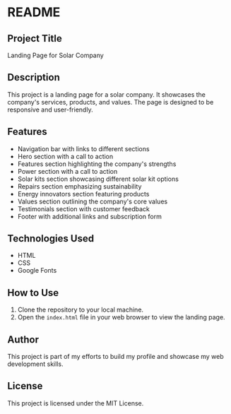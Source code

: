 # README

## Project Title
Landing Page for Solar Company

## Description
This project is a landing page for a solar company. It showcases the company's services, products, and values. The page is designed to be responsive and user-friendly.

## Features
- Navigation bar with links to different sections
- Hero section with a call to action
- Features section highlighting the company's strengths
- Power section with a call to action
- Solar kits section showcasing different solar kit options
- Repairs section emphasizing sustainability
- Energy innovators section featuring products
- Values section outlining the company's core values
- Testimonials section with customer feedback
- Footer with additional links and subscription form

## Technologies Used
- HTML
- CSS
- Google Fonts

## How to Use
1. Clone the repository to your local machine.
2. Open the `index.html` file in your web browser to view the landing page.

## Author
This project is part of my efforts to build my profile and showcase my web development skills.

## License
This project is licensed under the MIT License.
